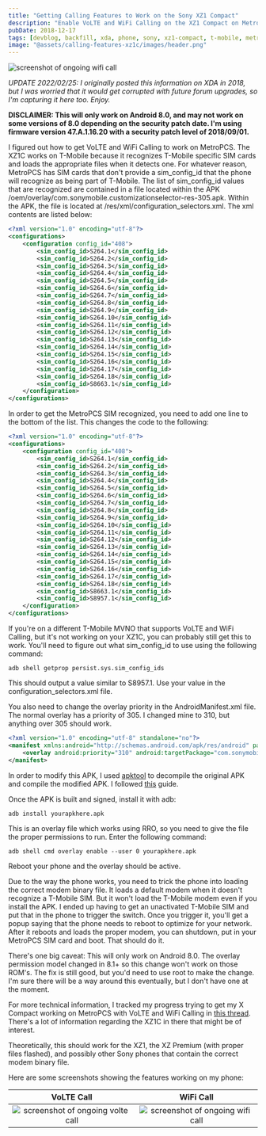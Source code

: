 ```yaml
---
title: "Getting Calling Features to Work on the Sony XZ1 Compact"
description: "Enable VoLTE and WiFi Calling on the XZ1 Compact on MetroPCS (or other MVNO's)"
pubDate: 2018-12-17
tags: [devblog, backfill, xda, phone, sony, xz1-compact, t-mobile, metropcs]
image: "@assets/calling-features-xz1c/images/header.png"
---
```


![screenshot of ongoing wifi call](@assets/calling-features-xz1c/images/header.png "Ongoing WiFi Call")

*UPDATE 2022/02/25: I originally posted this information on XDA in 2018, but I was worried that it would get corrupted with future forum upgrades, so I'm capturing it here too. Enjoy.*

**DISCLAIMER: This will only work on Android 8.0, and may not work on some versions of 8.0 depending on the security patch date. I'm using firmware version 47.A.1.16.20 with a security patch level of 2018/09/01.**

I figured out how to get VoLTE and WiFi Calling to work on MetroPCS. The XZ1C works on T-Mobile because it recognizes T-Mobile specific SIM cards and loads the appropriate files when it detects one. For whatever reason, MetroPCS has SIM cards that don't provide a sim_config_id that the phone will recognize as being part of T-Mobile. The list of sim_config_id values that are recognized are contained in a file located within the APK /oem/overlay/com.sonymobile.customizationselector-res-305.apk. Within the APK, the file is located at /res/xml/configuration_selectors.xml. The xml contents are listed below:

```xml
<?xml version="1.0" encoding="utf-8"?>
<configurations>
    <configuration config_id="408">
        <sim_config_id>S264.1</sim_config_id>
        <sim_config_id>S264.2</sim_config_id>
        <sim_config_id>S264.3</sim_config_id>
        <sim_config_id>S264.4</sim_config_id>
        <sim_config_id>S264.5</sim_config_id>
        <sim_config_id>S264.6</sim_config_id>
        <sim_config_id>S264.7</sim_config_id>
        <sim_config_id>S264.8</sim_config_id>
        <sim_config_id>S264.9</sim_config_id>
        <sim_config_id>S264.10</sim_config_id>
        <sim_config_id>S264.11</sim_config_id>
        <sim_config_id>S264.12</sim_config_id>
        <sim_config_id>S264.13</sim_config_id>
        <sim_config_id>S264.14</sim_config_id>
        <sim_config_id>S264.15</sim_config_id>
        <sim_config_id>S264.16</sim_config_id>
        <sim_config_id>S264.17</sim_config_id>
        <sim_config_id>S264.18</sim_config_id>
        <sim_config_id>S8663.1</sim_config_id>
    </configuration>
</configurations>
```

In order to get the MetroPCS SIM recognized, you need to add one line to the bottom of the list. This changes the code to the following:

```xml
<?xml version="1.0" encoding="utf-8"?>
<configurations>
    <configuration config_id="408">
        <sim_config_id>S264.1</sim_config_id>
        <sim_config_id>S264.2</sim_config_id>
        <sim_config_id>S264.3</sim_config_id>
        <sim_config_id>S264.4</sim_config_id>
        <sim_config_id>S264.5</sim_config_id>
        <sim_config_id>S264.6</sim_config_id>
        <sim_config_id>S264.7</sim_config_id>
        <sim_config_id>S264.8</sim_config_id>
        <sim_config_id>S264.9</sim_config_id>
        <sim_config_id>S264.10</sim_config_id>
        <sim_config_id>S264.11</sim_config_id>
        <sim_config_id>S264.12</sim_config_id>
        <sim_config_id>S264.13</sim_config_id>
        <sim_config_id>S264.14</sim_config_id>
        <sim_config_id>S264.15</sim_config_id>
        <sim_config_id>S264.16</sim_config_id>
        <sim_config_id>S264.17</sim_config_id>
        <sim_config_id>S264.18</sim_config_id>
        <sim_config_id>S8663.1</sim_config_id>
		<sim_config_id>S8957.1</sim_config_id>
    </configuration>
</configurations>
```

If you're on a different T-Mobile MVNO that supports VoLTE and WiFi Calling, but it's not working on your XZ1C, you can probably still get this to work. You'll need to figure out what sim_config_id to use using the following command:

```
adb shell getprop persist.sys.sim_config_ids
```

This should output a value similar to S8957.1. Use your value in the configuration_selectors.xml file.

You also need to change the overlay priority in the AndroidManifest.xml file. The normal overlay has a priority of 305. I changed mine to 310, but anything over 305 should work.

```xml
<?xml version="1.0" encoding="utf-8" standalone="no"?>
<manifest xmlns:android="http://schemas.android.com/apk/res/android" package="YOUR.PACKAGE.NAME">
    <overlay android:priority="310" android:targetPackage="com.sonymobile.customizationselector"/>
</manifest>
```

In order to modify this APK, I used [apktool](https://ibotpeaches.github.io/Apktool/) to decompile the original APK and compile the modified APK. I followed [this](https://forum.xda-developers.com/showthread.php?t=2213985) guide.

Once the APK is built and signed, install it with adb:

```
adb install yourapkhere.apk
```

This is an overlay file which works using RRO, so you need to give the file the proper permissions to run. Enter the following command:

```
adb shell cmd overlay enable --user 0 yourapkhere.apk
```

Reboot your phone and the overlay should be active.

Due to the way the phone works, you need to trick the phone into loading the correct modem binary file. It loads a default modem when it doesn't recognize a T-Mobile SIM. But it won't load the T-Mobile modem even if you install the APK. I ended up having to get an unactivated T-Mobile SIM and put that in the phone to trigger the switch. Once you trigger it, you'll get a popup saying that the phone needs to reboot to optimize for your network. After it reboots and loads the proper modem, you can shutdown, put in your MetroPCS SIM card and boot. That should do it.

There's one big caveat: This will only work on Android 8.0. The overlay permission model changed in 8.1+ so this change won't work on those ROM's. The fix is still good, but you'd need to use root to make the change. I'm sure there will be a way around this eventually, but I don't have one at the moment.

For more technical information, I tracked my progress trying to get my X Compact working on MetroPCS with VoLTE and WiFi Calling in [this thread](https://forum.xda-developers.com/x-compact/how-to/trying-to-figure-how-to-enable-volte-t3877692). There's a lot of information regarding the XZ1C in there that might be of interest.

Theoretically, this should work for the XZ1, the XZ Premium (with proper files flashed), and possibly other Sony phones that contain the correct modem binary file.

Here are some screenshots showing the features working on my phone:

|VoLTE Call|WiFi Call|
|:---:|:---:|
|![screenshot of ongoing volte call](@assets/calling-features-xz1c/images/dialer_volte_small.jpg "Ongoing VoLTE Call")|![screenshot of ongoing wifi call](@assets/calling-features-xz1c/images/dialer_wifi_small.jpg "Ongoing WiFi Call")|
